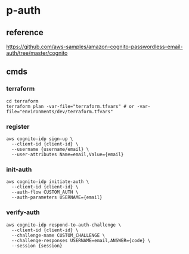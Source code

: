 # p-auth

## reference
https://github.com/aws-samples/amazon-cognito-passwordless-email-auth/tree/master/cognito

## cmds
### terraform
```
cd terraform
terraform plan -var-file="terraform.tfvars" # or -var-file="environments/dev/terraform.tfvars"
```

### register
```
aws cognito-idp sign-up \
  --client-id {client-id} \
  --username {username/email} \
  --user-attributes Name=email,Value={email}
```

### init-auth
```
aws cognito-idp initiate-auth \
  --client-id {client-id} \
  --auth-flow CUSTOM_AUTH \
  --auth-parameters USERNAME={email}
```

### verify-auth
```
aws cognito-idp respond-to-auth-challenge \
  --client-id {client-id} \
  --challenge-name CUSTOM_CHALLENGE \
  --challenge-responses USERNAME=email,ANSWER={code} \
  --session {session}
```